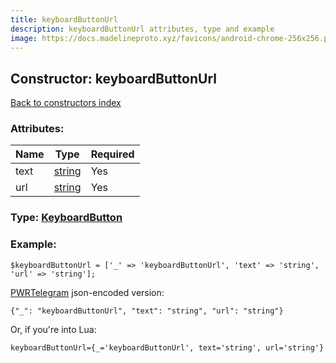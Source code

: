 ```yaml
---
title: keyboardButtonUrl
description: keyboardButtonUrl attributes, type and example
image: https://docs.madelineproto.xyz/favicons/android-chrome-256x256.png
---
```

## Constructor: keyboardButtonUrl  
[Back to constructors index](index.md)



### Attributes:

| Name     |    Type       | Required |
|----------|---------------|----------|
|text|[string](../types/string.md) | Yes|
|url|[string](../types/string.md) | Yes|



### Type: [KeyboardButton](../types/KeyboardButton.md)


### Example:

```
$keyboardButtonUrl = ['_' => 'keyboardButtonUrl', 'text' => 'string', 'url' => 'string'];
```  

[PWRTelegram](https://pwrtelegram.xyz) json-encoded version:

```
{"_": "keyboardButtonUrl", "text": "string", "url": "string"}
```


Or, if you're into Lua:  


```
keyboardButtonUrl={_='keyboardButtonUrl', text='string', url='string'}

```


